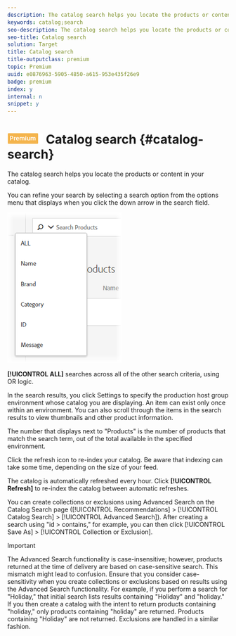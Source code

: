 ```yaml
---
description: The catalog search helps you locate the products or content in your catalog.
keywords: catalog;search
seo-description: The catalog search helps you locate the products or content in your catalog.
seo-title: Catalog search
solution: Target
title: Catalog search
title-outputclass: premium
topic: Premium
uuid: e0876963-5905-4850-a615-953e435f26e9
badge: premium
index: y
internal: n
snippet: y
---
```


# ![PREMIUM](/help/assets/premium.png) Catalog search {#catalog-search}

The catalog search helps you locate the products or content in your catalog.

You can refine your search by selecting a search option from the options menu that displays when you click the down arrow in the search field.

![](assets/searchproductsmenu.png)

**[!UICONTROL ALL]** searches across all of the other search criteria, using OR logic.

In the search results, you click Settings to specify the production host group environment whose catalog you are displaying. An item can exist only once within an environment. You can also scroll through the items in the search results to view thumbnails and other product information.

The number that displays next to "Products" is the number of products that match the search term, out of the total available in the specified environment.

Click the refresh icon to re-index your catalog. Be aware that indexing can take some time, depending on the size of your feed.

The catalog is automatically refreshed every hour. Click **[!UICONTROL Refresh]** to re-index the catalog between automatic refreshes.

You can create collections or exclusions using Advanced Search on the Catalog Search page ([!UICONTROL Recommendations] > [!UICONTROL Catalog Search] > [!UICONTROL Advanced Search]). After creating a search using "id > contains," for example, you can then click [!UICONTROL Save As] > [!UICONTROL Collection or Exclusion].

>[!IMPORTANT]
>
>The Advanced Search functionality is case-insensitive; however, products returned at the time of delivery are based on case-sensitive search. This mismatch might lead to confusion. Ensure that you consider case-sensitivity when you create collections or exclusions based on results using the Advanced Search functionality. For example, if you perform a search for "Holiday," that initial search lists results containing "Holiday" and "holiday." If you then create a catalog with the intent to return products containing "holiday," only products containing "holiday" are returned. Products containing "Holiday" are not returned. Exclusions are handled in a similar fashion.